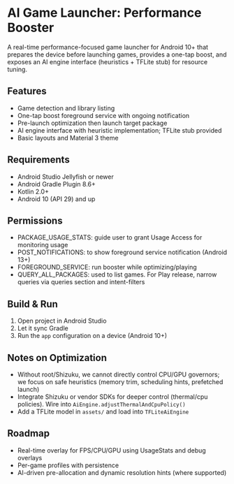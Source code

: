 # AI Game Launcher: Performance Booster

A real-time performance-focused game launcher for Android 10+ that prepares the device before launching games, provides a one-tap boost, and exposes an AI engine interface (heuristics + TFLite stub) for resource tuning.

## Features
- Game detection and library listing
- One-tap boost foreground service with ongoing notification
- Pre-launch optimization then launch target package
- AI engine interface with heuristic implementation; TFLite stub provided
- Basic layouts and Material 3 theme

## Requirements
- Android Studio Jellyfish or newer
- Android Gradle Plugin 8.6+
- Kotlin 2.0+
- Android 10 (API 29) and up

## Permissions
- PACKAGE_USAGE_STATS: guide user to grant Usage Access for monitoring usage
- POST_NOTIFICATIONS: to show foreground service notification (Android 13+)
- FOREGROUND_SERVICE: run booster while optimizing/playing
- QUERY_ALL_PACKAGES: used to list games. For Play release, narrow queries via queries section and intent-filters

## Build & Run
1. Open project in Android Studio
2. Let it sync Gradle
3. Run the `app` configuration on a device (Android 10+)

## Notes on Optimization
- Without root/Shizuku, we cannot directly control CPU/GPU governors; we focus on safe heuristics (memory trim, scheduling hints, prefetched launch)
- Integrate Shizuku or vendor SDKs for deeper control (thermal/cpu policies). Wire into `AiEngine.adjustThermalAndCpuPolicy()`
- Add a TFLite model in `assets/` and load into `TFLiteAiEngine`

## Roadmap
- Real-time overlay for FPS/CPU/GPU using UsageStats and debug overlays
- Per-game profiles with persistence
- AI-driven pre-allocation and dynamic resolution hints (where supported)